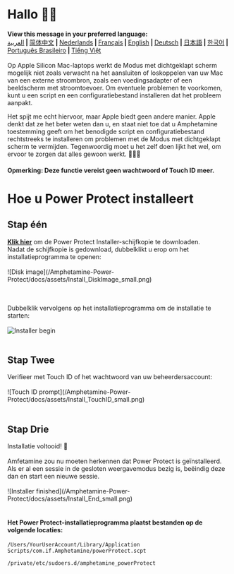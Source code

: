 # Hallo 👋🏼
<b>View this message in your preferred language:</b><br><a href="https://x74353.github.io/Amphetamine-Power-Protect/Localized/PowerProtectInstall_Arabic.html">العربية</a><b> | </b><a href="https://x74353.github.io/Amphetamine-Power-Protect/Localized/PowerProtectInstall_ChineseSimplified.html">简体中文<a><b> | </b><a href="https://x74353.github.io/Amphetamine-Power-Protect/Localized/PowerProtectInstall_Dutch.html">Nederlands</a><b> | </b><a href="https://x74353.github.io/Amphetamine-Power-Protect/Localized/PowerProtectInstall_French.html">Français</a><b> | </b><a href="https://x74353.github.io/Amphetamine-Power-Protect/">English</a><b> | </b><a href="https://x74353.github.io/Amphetamine-Power-Protect/Localized/PowerProtectInstall_German.html">Deutsch</a><b> | </b><a href="https://x74353.github.io/Amphetamine-Power-Protect/Localized/PowerProtectInstall_Japanese.html">日本語</a><b> | </b><a href="https://x74353.github.io/Amphetamine-Power-Protect/Localized/PowerProtectInstall_Korean.html">한국어</a><b> | </b><a href="https://x74353.github.io/Amphetamine-Power-Protect/Localized/PowerProtectInstall_Portuguese.html">Português Brasileiro</a><b> | </b><a href="https://x74353.github.io/Amphetamine-Power-Protect/Localized/PowerProtectInstall_Vietnamese.html">Tiếng Việt</a>
<br><br>
Op Apple Silicon Mac-laptops werkt de Modus met dichtgeklapt scherm mogelijk niet zoals verwacht na het aansluiten of loskoppelen van uw Mac van een externe stroombron, zoals een voedingsadapter of een beeldscherm met stroomtoevoer. Om eventuele problemen te voorkomen, kunt u een script en een configuratiebestand installeren dat het probleem aanpakt.

Het spijt me echt hiervoor, maar Apple biedt geen andere manier. Apple denkt dat ze het beter weten dan u, en staat niet toe dat u Amphetamine toestemming geeft om het benodigde script en configuratiebestand rechtstreeks te installeren om problemen met de Modus met dichtgeklapt scherm te vermijden. Tegenwoordig moet u het zelf doen lijkt het wel, om ervoor te zorgen dat alles gewoon werkt. 🔨💪🏼

<h4>Opmerking: Deze functie vereist geen wachtwoord of Touch ID meer.</h4>

# Hoe u Power Protect installeert

<h2>Stap één</h2>
<b><a href="https://github.com/x74353/Amphetamine-Power-Protect/raw/main/DMG/Power%20Protect%20for%20Amphetamine.dmg">Klik hier</a></b> om de Power Protect Installer-schijfkopie te downloaden.<br>
Nadat de schijfkopie is gedownload, dubbelklikt u erop om het installatieprogramma te openen:<br><br>
![Disk image](/Amphetamine-Power-Protect/docs/assets/Install_DiskImage_small.png)

<br><br>
Dubbelklik vervolgens op het installatieprogramma om de installatie te starten:
<br><br>
![Installer begin](/Amphetamine-Power-Protect/docs/assets/Install_Start_small.png)
<br><br>
<h2>Stap Twee</h2>
Verifieer met Touch ID of het wachtwoord van uw beheerdersaccount:<br><br>
![Touch ID prompt](/Amphetamine-Power-Protect/docs/assets/Install_TouchID_small.png)
<br><br>
<h2>Stap Drie</h2>
Installatie voltooid! 🎉<br><br>
Amfetamine zou nu moeten herkennen dat Power Protect is geïnstalleerd. Als er al een sessie in de gesloten weergavemodus bezig is, beëindig deze dan en start een nieuwe sessie.<br><br>
![Installer finished](/Amphetamine-Power-Protect/docs/assets/Install_End_small.png)
<br>
<br>
<h4>Het Power Protect-installatieprogramma plaatst bestanden op de volgende locaties:</h4>

```
/Users/YourUserAccount/Library/Application Scripts/com.if.Amphetamine/powerProtect.scpt
```

```
/private/etc/sudoers.d/amphetamine_powerProtect
```
